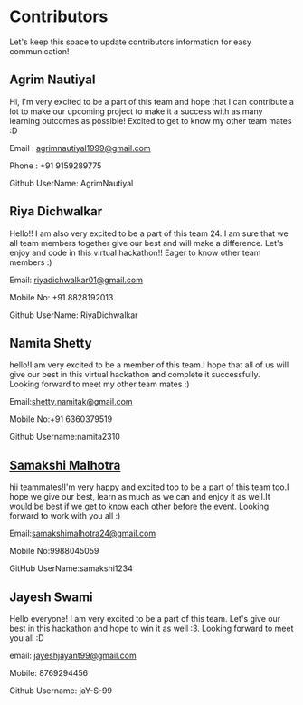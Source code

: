 # Contributors

Let's keep this space to update contributors information for easy communication! 

## Agrim Nautiyal
Hi, I'm very excited to be a part of this team and hope that I can contribute a lot to make our upcoming project to make it a success with as many learning outcomes as possible! Excited to get to know my other team mates :D

Email : agrimnautiyal1999@gmail.com

Phone : +91 9159289775

Github UserName: AgrimNautiyal

## Riya Dichwalkar
Hello!! I am also very excited to be a part of this team 24. I am sure that we all team members together give our best and will make a difference. Let's enjoy and code in this virtual hackathon!!  Eager to know other team members :)

Email: riyadichwalkar01@gmail.com

Mobile No: +91 8828192013

Github UserName: RiyaDichwalkar

## Namita Shetty  
hello!I am very excited to be a member of this team.I hope that all of us will give our best in this virtual hackathon and complete it successfully.  
Looking forward to meet my other team mates :)  

Email:shetty.namitak@gmail.com  

Mobile No:+91 6360379519  

Github Username:namita2310  

## [Samakshi Malhotra](https://github.com/samakshi1234)
hii teammates!I'm very happy and excited too to be a part of this team too.I hope we give our best, learn as much as we can and enjoy it as well.It would be best if we get to know each other before the event. Looking forward to work with you all :)

Email:samakshimalhotra24@gmail.com

Mobile No:9988045059

GitHub UserName:samakshi1234

## Jayesh Swami
Hello everyone! I am very excited to be a part of this team. Let's give our best in this hackathon and hope to win it as well :3. Looking forward to meet you all :D

email: jayeshjayant99@gmail.com

Mobile: 8769294456

Github Username: jaY-S-99

